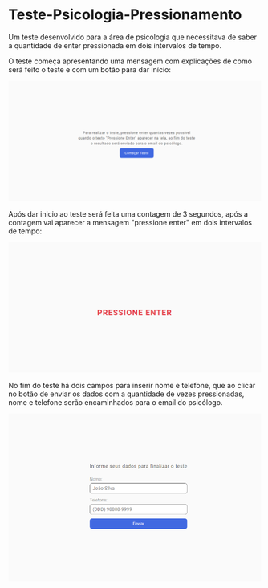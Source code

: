 # Teste-Psicologia-Pressionamento
Um teste desenvolvido para a área de psicologia que necessitava de saber a quantidade de enter pressionada em dois intervalos de tempo.

O teste começa apresentando uma mensagem com explicações de como será feito o teste e com um botão para dar início:

![Imagem 1](https://github.com/xWinnS/Teste-Psicologia-Pressionamento/blob/main/img/IMG1.png)


Após dar inicio ao teste será feita uma contagem de 3 segundos, após a contagem vai aparecer a mensagem "pressione enter" em dois intervalos de tempo:

![Imagem 2](https://github.com/xWinnS/Teste-Psicologia-Pressionamento/blob/main/img/IMG2.png)


No fim do teste há dois campos para inserir nome e telefone, que ao clicar no botão de enviar os dados com a quantidade de vezes pressionadas, nome e telefone serão encaminhados para o email do psicólogo.

![Imagem 3](https://github.com/xWinnS/Teste-Psicologia-Pressionamento/blob/main/img/IMG3.png)
